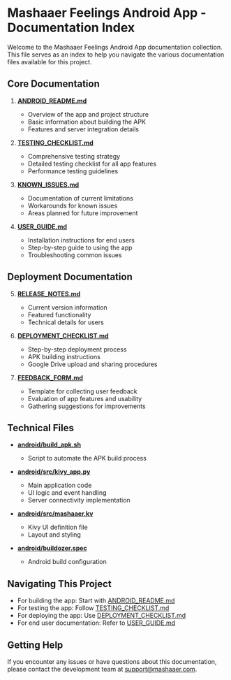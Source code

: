 # Mashaaer Feelings Android App - Documentation Index

Welcome to the Mashaaer Feelings Android App documentation collection. This file serves as an index to help you navigate the various documentation files available for this project.

## Core Documentation

1. **[ANDROID_README.md](ANDROID_README.md)**
   - Overview of the app and project structure
   - Basic information about building the APK
   - Features and server integration details

2. **[TESTING_CHECKLIST.md](TESTING_CHECKLIST.md)**
   - Comprehensive testing strategy
   - Detailed testing checklist for all app features
   - Performance testing guidelines

3. **[KNOWN_ISSUES.md](KNOWN_ISSUES.md)**
   - Documentation of current limitations
   - Workarounds for known issues
   - Areas planned for future improvement

4. **[USER_GUIDE.md](USER_GUIDE.md)**
   - Installation instructions for end users
   - Step-by-step guide to using the app
   - Troubleshooting common issues

## Deployment Documentation

5. **[RELEASE_NOTES.md](RELEASE_NOTES.md)**
   - Current version information
   - Featured functionality
   - Technical details for users

6. **[DEPLOYMENT_CHECKLIST.md](DEPLOYMENT_CHECKLIST.md)**
   - Step-by-step deployment process
   - APK building instructions
   - Google Drive upload and sharing procedures

7. **[FEEDBACK_FORM.md](FEEDBACK_FORM.md)**
   - Template for collecting user feedback
   - Evaluation of app features and usability
   - Gathering suggestions for improvements

## Technical Files

- **[android/build_apk.sh](android/build_apk.sh)**
   - Script to automate the APK build process

- **[android/src/kivy_app.py](android/src/kivy_app.py)**
   - Main application code
   - UI logic and event handling
   - Server connectivity implementation

- **[android/src/mashaaer.kv](android/src/mashaaer.kv)**
   - Kivy UI definition file
   - Layout and styling

- **[android/buildozer.spec](android/buildozer.spec)**
   - Android build configuration

## Navigating This Project

- For building the app: Start with [ANDROID_README.md](ANDROID_README.md)
- For testing the app: Follow [TESTING_CHECKLIST.md](TESTING_CHECKLIST.md)
- For deploying the app: Use [DEPLOYMENT_CHECKLIST.md](DEPLOYMENT_CHECKLIST.md)
- For end user documentation: Refer to [USER_GUIDE.md](USER_GUIDE.md)

## Getting Help

If you encounter any issues or have questions about this documentation, please contact the development team at support@mashaaer.com.